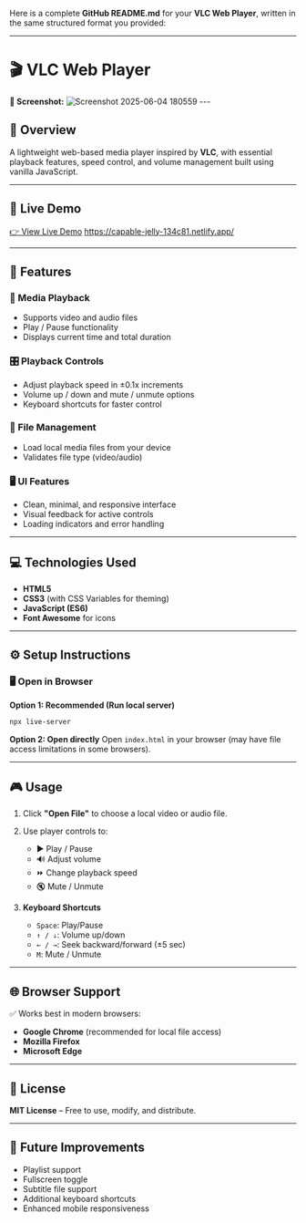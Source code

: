 Here is a complete **GitHub README.md** for your **VLC Web Player**, written in the same structured format you provided:

---

# 🎬 VLC Web Player

**📸 Screenshot:** ![Screenshot 2025-06-04 180559](https://github.com/user-attachments/assets/6d215390-e31f-4ec3-8dec-dd9661b3da04) ---


## 🧭 Overview

A lightweight web-based media player inspired by **VLC**, with essential playback features, speed control, and volume management built using vanilla JavaScript.

---

## 🔗 Live Demo

[👉 View Live Demo](#)
https://capable-jelly-134c81.netlify.app/

---

## 🧩 Features

### 🎥 Media Playback

* Supports video and audio files
* Play / Pause functionality
* Displays current time and total duration

### 🎛 Playback Controls

* Adjust playback speed in ±0.1x increments
* Volume up / down and mute / unmute options
* Keyboard shortcuts for faster control

### 📁 File Management

* Load local media files from your device
* Validates file type (video/audio)

### 🖥 UI Features

* Clean, minimal, and responsive interface
* Visual feedback for active controls
* Loading indicators and error handling

---

## 💻 Technologies Used

* **HTML5**
* **CSS3** (with CSS Variables for theming)
* **JavaScript (ES6)**
* **Font Awesome** for icons

---

## ⚙️ Setup Instructions

### 🖥 Open in Browser

**Option 1: Recommended (Run local server)**

```bash
npx live-server
```

**Option 2: Open directly**
Open `index.html` in your browser (may have file access limitations in some browsers).

---

## 🎮 Usage

1. Click **"Open File"** to choose a local video or audio file.

2. Use player controls to:

   * ▶️ Play / Pause
   * 🔊 Adjust volume
   * ⏩ Change playback speed
   * 🔇 Mute / Unmute

3. **Keyboard Shortcuts**

   * `Space`: Play/Pause
   * `↑ / ↓`: Volume up/down
   * `← / →`: Seek backward/forward (±5 sec)
   * `M`: Mute / Unmute

---

## 🌐 Browser Support

✅ Works best in modern browsers:

* **Google Chrome** (recommended for local file access)
* **Mozilla Firefox**
* **Microsoft Edge**

---

## 📜 License

**MIT License** – Free to use, modify, and distribute.

---

## 🚀 Future Improvements

* Playlist support
* Fullscreen toggle
* Subtitle file support
* Additional keyboard shortcuts
* Enhanced mobile responsiveness

